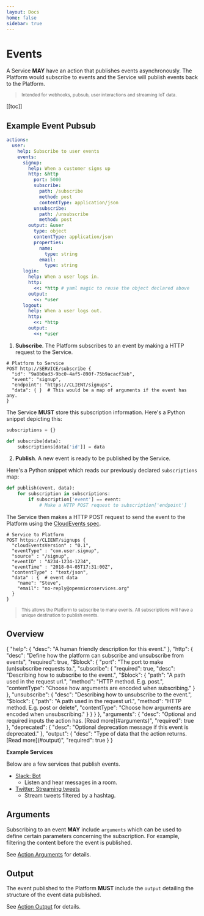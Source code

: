 ```yaml
---
layout: Docs
home: false
sidebar: true
---
```


# Events

<!-- TODO a nice svg illustration showing how this works -->

A Service **MAY** have an action that publishes events asynchronously. The
Platform would subscribe to events and the Service will publish events back to
the Platform.

> <small>Intended for webhooks, pubsub, user interactions and streaming IoT
> data.</small>

[[toc]]

## Example Event Pubsub

```yaml {5,24,30}
actions:
  user:
    help: Subscribe to user events
    events:
      signup:
        help: When a customer signs up
        http: &http
          port: 5000
          subscribe:
            path: /subscribe
            method: post
            contentType: application/json
          unsubscribe:
            path: /unsubscribe
            method: post
        output: &user
          type: object
          contentType: application/json
          properties:
            name:
              type: string
            email:
              type: string
      login:
        help: When a user logs in.
        http:
          <<: *http # yaml magic to reuse the object declared above
        output:
          <<: *user
      logout:
        help: When a user logs out.
        http:
          <<: *http
        output:
          <<: *user
```

1. **Subscribe**. The Platform subscribes to an event by making a HTTP request
   to the Service.

```shell
# Platform to Service
POST http://SERVICE/subscribe {
  "id": "9a8b0ad3-9bc0-4af5-890f-75b9acacf3ab",
  "event": "signup",
  "endpoint": "https://CLIENT/signups",
  "data": { }  # This would be a map of arguments if the event has any.
}
```

The Service **MUST** store this subscription information. Here's a Python
snippet depicting this:

```python
subscriptions = {}

def subscribe(data):
    subscriptions[data['id']] = data
```

2. **Publish**. A new event is ready to be published by the Service.

Here's a Python snippet which reads our previously declared `subscriptions` map:

```python
def publish(event, data):
    for subscription in subscriptions:
        if subscription['event'] == event:
            # Make a HTTP POST request to subscription['endpoint']
```

The Service then makes a HTTP POST request to send the event to the Platform
using the [CloudEvents spec](https://github.com/cloudevents/spec).

```shell
# Service to Platform
POST https://CLIENT/signups {
  "cloudEventsVersion" : "0.1",
  "eventType" : "com.user.signup",
  "source" : "/signup",
  "eventID" : "A234-1234-1234",
  "eventTime" : "2018-04-05T17:31:00Z",
  "contentType" : "text/json",
  "data" : {  # event data
    "name": "Steve",
    "email": "no-reply@openmicroservices.org"
  }
}
```

> <small>This allows the Platform to subscribe to many events. All subscriptions
> will have a unique destination to publish events.</small>

## Overview

<json-table>
<p>
{
  "help": {
    "desc": "A human friendly description for this event."    
  },
  "http": {
    "desc": "Define how the platform can subscribe and unsubscribe from events",
    "required": true,
    "$block": {
      "port": "The port to make (un)subscribe requests to.",
      "subscribe": {
        "required": true,
        "desc": "Describing how to subscribe to the event.",
        "$block": {
          "path": "A path used in the request url.",
          "method": "HTTP method. E.g. post.",
          "contentType": "Choose how arguments are encoded when subscribing."
        }
      },
      "unsubscribe": {
        "desc": "Describing how to unsubscribe to the event.",
        "$block": {
          "path": "A path used in the request url.",
          "method": "HTTP method. E.g. post or delete",
          "contentType": "Choose how arguments are encoded when unsubscribing."
        }
      }
    }
  },
  "arguments": {
      "desc": "Optional and required inputs the action has. [Read more](#arguments)",
      "required": true
  },
  "deprecated": {
      "desc": "Optional deprecation message if this event is deprecated."
  },
  "output": {
      "desc": "Type of data that the action returns. [Read more](#output)",
      "required": true
  }
}
</p>
</json-table>

**Example Services**

Below are a few services that publish events.

- [Slack: Bot](https://github.com/microservice/slack/blob/master/microservice.yml)
  - Listen and hear messages in a room.
- [Twitter: Streaming tweets](https://github.com/microservice/twitter/blob/master/microservice.yml)
  - Stream tweets filtered by a hashtag.

## Arguments

<SBadge text="actions.$.events.$.arguments" type="info"/>

Subscribing to an event **MAY** include `arguments` which can be used to define
certain parameters concerning the subscription. For example, filtering the
content before the event is published.

See [Action Arguments](/schema/actions/#arguments) for details.

## Output

<SBadge text="actions.$.events.$.output" type="info"/>

The event published to the Platform **MUST** include the `output` detailing the
structure of the event data published.

See [Action Output](/schema/actions/#output) for details.
